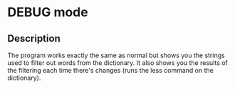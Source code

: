 # DEBUG mode

## Description

The program works exactly the same as normal but shows you the
strings used to filter out words from the dictionary. It also shows
you the results of the filtering each time there's changes (runs
the less command on the dictionary).
